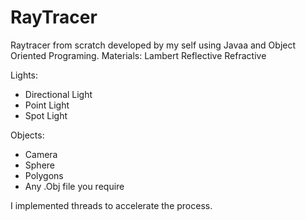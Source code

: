 
# RayTracer
Raytracer from scratch developed by my self using Javaa and Object Oriented Programing.
Materials:
  Lambert
  Reflective
  Refractive
  
Lights:
 - Directional Light
 - Point Light
 - Spot Light
  
Objects:
 - Camera 
 - Sphere
 - Polygons
 - Any .Obj file you require 
  

I implemented threads to accelerate the process.
